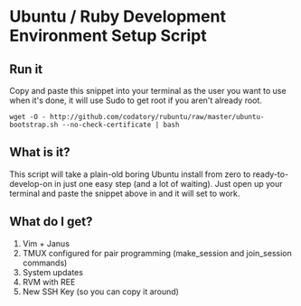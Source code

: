 # Ubuntu / Ruby Development Environment Setup Script

## Run it
Copy and paste this snippet into your terminal as the user you want to use when it's done, it will use Sudo to get root if you aren't already root.

    wget -O - http://github.com/codatory/rubuntu/raw/master/ubuntu-bootstrap.sh --no-check-certificate | bash


## What is it?

This script will take a plain-old boring Ubuntu install from zero to ready-to-develop-on in just one easy step (and a lot of waiting). Just open up your terminal and paste the snippet above in and it will set to work.


## What do I get?

1. Vim + Janus
1. TMUX configured for pair programming (make_session and join_session commands)
1. System updates
1. RVM with REE
1. New SSH Key (so you can copy it around)
